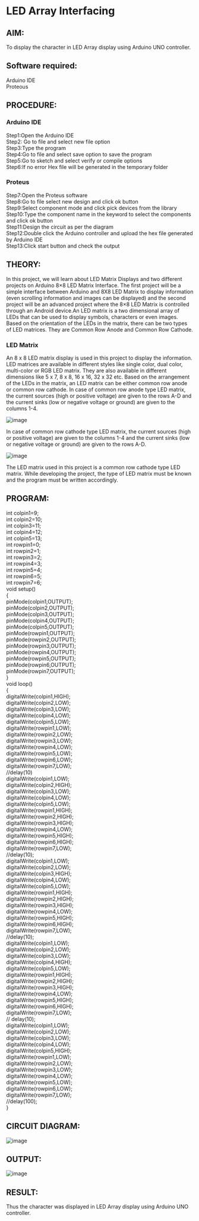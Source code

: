 # LED Array Interfacing 

##  AIM:
To display the character in LED Array display using Arduino UNO controller.

## Software required:
Arduino IDE </br>
Proteous

## PROCEDURE:
### Arduino IDE
Step1:Open the Arduino IDE </br>
Step2: Go to file and select new file option </br>
Step3:Type the program </br>
Step4:Go to file and select save option to save the program </br>
Step5:Go to sketch and select verify or compile options </br>
Step6:If no error Hex file will be generated in the temporary folder </br>
### Proteus
Step7:Open the Proteus software </br>
Step8:Go to file select new design and click ok button </br>
Step9:Select component mode and click pick devices from the library </br>
Step10:Type the component name in the keyword to select the components and click ok button </br>
Step11:Design the circuit as per the diagram </br>
Step12:Double click the Arduino controller and upload the hex file generated by Arduino IDE </br>
Step13:Click start button and check the output

## THEORY:

In this project, we will learn about LED Matrix Displays and two different projects on Arduino 8×8 LED Matrix Interface. The first project will be a simple interface between Arduino and 8X8 LED Matrix to display information (even scrolling information and images can be displayed) and the second project will be an advanced project where the 8×8 LED Matrix is controlled through an Android device.An LED matrix is a two dimensional array of LEDs that can be used to display symbols, characters or even images. Based on the orientation of the LEDs in the matrix, there can be two types of LED matrices. They are Common Row Anode and Common Row Cathode.
### LED Matrix
An 8 x 8 LED matrix display is used in this project to display the information. LED matrices are available in different styles like single color, dual color, multi-color or RGB LED matrix. They are also available in different dimensions like 5 x 7, 8 x 8, 16 x 16, 32 x 32 etc. Based on the arrangement of the LEDs in the matrix, an LED matrix can be either common row anode or common row cathode. In case of common row anode type LED matrix, the current sources (high or positive voltage) are given to the rows A-D and the current sinks (low or negative voltage or ground) are given to the columns 1-4.

![image](https://github.com/anishkumar-Embedded/LED-array-Interfacing-/assets/71547910/6f906d3a-bc5a-4188-818c-c213fddc1363)

In case of common row cathode type LED matrix, the current sources (high or positive voltage) are given to the columns 1-4 and the current sinks (low or negative voltage or ground) are given to the rows A-D.

![image](https://github.com/anishkumar-Embedded/LED-array-Interfacing-/assets/71547910/f5beccc0-5949-4a8b-90ea-e7c8c1844072)

The LED matrix used in this project is a common row cathode type LED matrix. While developing the project, the type of LED matrix must be known and the program must be written accordingly.


## PROGRAM:

int colpin1=9; </br>
int colpin2=10; </br>
int colpin3=11; </br>
int colpin4=12; </br>
int colpin5=13; </br>
int rowpin1=0; </br>
int rowpin2=1; </br>
int rowpin3=2; </br>
int rowpin4=3; </br>
int rowpin5=4; </br>
int rowpin6=5; </br>
int rowpin7=6; </br>
void setup() </br>
{ </br>
pinMode(colpin1,OUTPUT); </br>
pinMode(colpin2,OUTPUT); </br>
pinMode(colpin3,OUTPUT); </br>
pinMode(colpin4,OUTPUT); </br>
pinMode(colpin5,OUTPUT); </br>
pinMode(rowpin1,OUTPUT); </br>
pinMode(rowpin2,OUTPUT); </br>
pinMode(rowpin3,OUTPUT); </br>
pinMode(rowpin4,OUTPUT); </br>
pinMode(rowpin5,OUTPUT); </br>
pinMode(rowpin6,OUTPUT); </br>
pinMode(rowpin7,OUTPUT); </br>
} </br>
void loop() </br>
{ </br>
digitalWrite(colpin1,HIGH); </br>
digitalWrite(colpin2,LOW); </br>
digitalWrite(colpin3,LOW); </br>
digitalWrite(colpin4,LOW); </br>
digitalWrite(colpin5,LOW); </br>
digitalWrite(rowpin1,LOW); </br>
digitalWrite(rowpin2,LOW); </br>
digitalWrite(rowpin3,LOW); </br>
digitalWrite(rowpin4,LOW); </br>
digitalWrite(rowpin5,LOW); </br>
digitalWrite(rowpin6,LOW); </br>
digitalWrite(rowpin7,LOW); </br>
//delay(10) </br>
digitalWrite(colpin1,LOW); </br>
digitalWrite(colpin2,HIGH); </br>
digitalWrite(colpin3,LOW); </br>
digitalWrite(colpin4,LOW); </br>
digitalWrite(colpin5,LOW); </br>
digitalWrite(rowpin1,HIGH); </br>
digitalWrite(rowpin2,HIGH); </br>
digitalWrite(rowpin3,HIGH); </br>
digitalWrite(rowpin4,LOW); </br>
digitalWrite(rowpin5,HIGH); </br>
digitalWrite(rowpin6,HIGH); </br>
digitalWrite(rowpin7,LOW); </br>
//delay(10); </br>
digitalWrite(colpin1,LOW); </br>
digitalWrite(colpin2,LOW); </br>
digitalWrite(colpin3,HIGH); </br>
digitalWrite(colpin4,LOW); </br>
digitalWrite(colpin5,LOW); </br>
digitalWrite(rowpin1,HIGH); </br>
digitalWrite(rowpin2,HIGH); </br>
digitalWrite(rowpin3,HIGH); </br>
digitalWrite(rowpin4,LOW); </br>
digitalWrite(rowpin5,HIGH); </br>
digitalWrite(rowpin6,HIGH); </br>
digitalWrite(rowpin7,LOW); </br>
//delay(10); </br>
digitalWrite(colpin1,LOW); </br>
digitalWrite(colpin2,LOW); </br>
digitalWrite(colpin3,LOW); </br>
digitalWrite(colpin4,HIGH); </br>
digitalWrite(colpin5,LOW); </br>
digitalWrite(rowpin1,HIGH); </br>
digitalWrite(rowpin2,HIGH); </br>
digitalWrite(rowpin3,HIGH); </br>
digitalWrite(rowpin4,LOW); </br>
digitalWrite(rowpin5,HIGH); </br>
digitalWrite(rowpin6,HIGH); </br>
digitalWrite(rowpin7,LOW); </br>
// delay(10); </br>
digitalWrite(colpin1,LOW); </br>
digitalWrite(colpin2,LOW); </br>
digitalWrite(colpin3,LOW); </br>
digitalWrite(colpin4,LOW); </br>
digitalWrite(colpin5,HIGH); </br>
digitalWrite(rowpin1,LOW); </br>
digitalWrite(rowpin2,LOW); </br>
digitalWrite(rowpin3,LOW); </br>
digitalWrite(rowpin4,LOW); </br>
digitalWrite(rowpin5,LOW); </br>
digitalWrite(rowpin6,LOW); </br>
digitalWrite(rowpin7,LOW); </br>
//delay(100); </br>
} </br>


## CIRCUIT DIAGRAM:
![image](https://github.com/charan07gr/LED-array-Interfacing-/assets/132322854/a680786f-df07-4c87-8567-afc726ef632d)


## OUTPUT:
![image](https://github.com/charan07gr/LED-array-Interfacing-/assets/132322854/9cc1abce-de43-4d93-8102-29bbdda21127)


## RESULT:
Thus the character was displayed in LED Array display using Arduino UNO controller.
